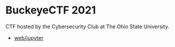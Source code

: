 # BuckeyeCTF 2021

CTF hosted by the Cybersecurity Club at The Ohio State University.

- [web/jupyter](jupyter/jupyter.md)
